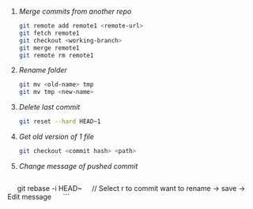 1. *Merge commits from another repo*
    
      ```bash
      git remote add remote1 <remote-url>
      git fetch remote1
      git checkout <working-branch>
      git merge remote1
      git remote rm remote1
      ```
    
  2. *Rename folder*
  
      ```bash
      git mv <old-name> tmp
      git mv tmp <new-name>
      ```
      
  3. *Delete last commit*
  
      ```bash
      git reset --hard HEAD~1
      ```
      
  4. *Get old version of 1 file*

      ```bash
      git checkout <commit hash> <path>
      ```
      
  5. *Change message of pushed commit*

      ```bash
      git rebase -i HEAD~<number backwork commit>
      // Select r to commit want to rename -> save -> Edit message
      ```
